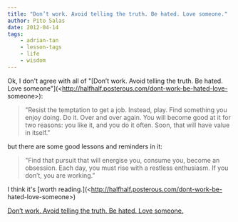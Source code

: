 ```yaml
---
title: "Don’t work. Avoid telling the truth. Be hated. Love someone."
author: Pito Salas
date: 2012-04-14
tags:
    - adrian-tan
    - lesson-tags
    - life
    - wisdom
---
```




Ok, I don't agree with all of "[Don’t work. Avoid telling the truth. Be hated.
Love someone"](<http://halfhalf.posterous.com/dont-work-be-hated-love-
someone>):

> "Resist the temptation to get a job. Instead, play. Find something you enjoy
> doing. Do it. Over and over again. You will become good at it for two
> reasons: you like it, and you do it often. Soon, that will have value in
> itself."

but there are some good lessons and reminders in it:

> "Find that pursuit that will energise you, consume you, become an obsession.
> Each day, you must rise with a restless enthusiasm. If you don’t, you are
> working."

I think it's [worth reading.](<http://halfhalf.posterous.com/dont-work-be-
hated-love-someone>)


[Don’t work. Avoid telling the truth. Be hated. Love someone.](None)

